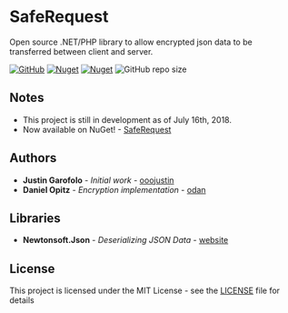 # SafeRequest

Open source .NET/PHP library to allow encrypted json data to be transferred between client and server.

[![GitHub](https://img.shields.io/github/license/ooojustin/SafeRequest.svg?color=%2300bb00)](LICENSE)
[![Nuget](https://img.shields.io/nuget/v/SafeRequest.svg)](https://www.nuget.org/packages/SafeRequest)
[![Nuget](https://img.shields.io/nuget/dt/SafeRequest.svg?color=magenta&label=downloads)](https://www.nuget.org/packages/SafeRequest)
![GitHub repo size](https://img.shields.io/github/repo-size/ooojustin/SafeRequest.svg?color=%23CD0744)

## Notes

* This project is still in development as of July 16th, 2018.
* Now available on NuGet! - [SafeRequest](https://www.nuget.org/packages/SafeRequest/)

## Authors

* **Justin Garofolo** - *Initial work* - [ooojustin](https://github.com/ooojustin)
* **Daniel Opitz** - *Encryption implementation* - [odan](https://github.com/odan)

## Libraries

* **Newtonsoft.Json** - *Deserializing JSON Data* - [website](https://www.newtonsoft.com/json)

## License

This project is licensed under the MIT License - see the [LICENSE](LICENSE) file for details

